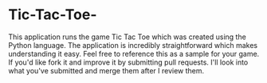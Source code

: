 # Tic-Tac-Toe-
This application runs the game Tic Tac Toe which was created using the Python language.
The application is incredibly straightforward which makes understanding it easy. Feel free to reference this as a sample for your game.
If you'd like fork it and improve it by submitting pull requests. I'll look into what you've submitted and merge them after I review them.
